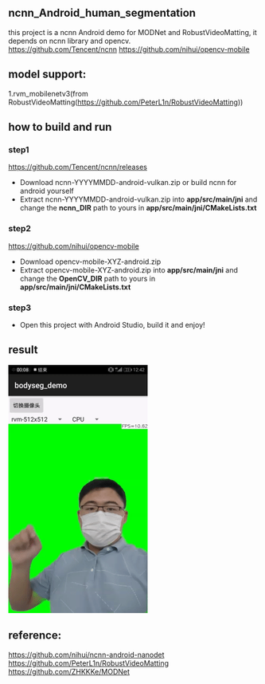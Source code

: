 ## ncnn_Android_human_segmentation

this project is a ncnn Android demo for MODNet and RobustVideoMatting, it depends on ncnn library and opencv.  
https://github.com/Tencent/ncnn
https://github.com/nihui/opencv-mobile
## model support:  
1.rvm_mobilenetv3(from RobustVideoMatting(https://github.com/PeterL1n/RobustVideoMatting))  

## how to build and run
### step1
https://github.com/Tencent/ncnn/releases

* Download ncnn-YYYYMMDD-android-vulkan.zip or build ncnn for android yourself
* Extract ncnn-YYYYMMDD-android-vulkan.zip into **app/src/main/jni** and change the **ncnn_DIR** path to yours in **app/src/main/jni/CMakeLists.txt**

### step2
https://github.com/nihui/opencv-mobile

* Download opencv-mobile-XYZ-android.zip
* Extract opencv-mobile-XYZ-android.zip into **app/src/main/jni** and change the **OpenCV_DIR** path to yours in **app/src/main/jni/CMakeLists.txt**

### step3
* Open this project with Android Studio, build it and enjoy!
## result  
![](result.gif)  
## reference:  
https://github.com/nihui/ncnn-android-nanodet  
https://github.com/PeterL1n/RobustVideoMatting  
https://github.com/ZHKKKe/MODNet  
